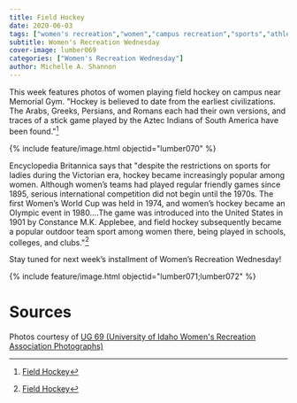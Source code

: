```yaml
---
title: Field Hockey
date: 2020-06-03
tags: ["women's recreation","women","campus recreation","sports","athletes","field hockey"]
subtitle: Women's Recreation Wednesday
cover-image: lumber069
categories: ["Women's Recreation Wednesday"]
author: Michelle A. Shannon
---
```


This week features photos of women playing field hockey
on campus near Memorial Gym. "Hockey is believed to date from the earliest
civilizations. The Arabs, Greeks, Persians, and Romans each had their own
versions, and traces of a stick game played by the Aztec Indians of South
America have been found."[^1]

{% include feature/image.html objectid="lumber070" %}

Encyclopedia Britannica says that "despite the restrictions on sports for
ladies during the Victorian era, hockey became increasingly popular among
women. Although women’s teams had played regular friendly games since 1895,
serious international competition did not begin until the 1970s. The first
Women’s World Cup was held in 1974, and women’s hockey became an Olympic event
in 1980….The game was introduced into the United States in 1901 by Constance
M.K. Applebee, and field hockey subsequently became a popular outdoor team
sport among women there, being played in schools, colleges, and clubs."[^1]

Stay tuned for next week’s installment of Women’s
Recreation Wednesday!

{% include feature/image.html objectid="lumber071;lumber072" %}

# Sources

Photos courtesy of [UG 69 (University of Idaho Women's Recreation Association Photographs)](http://archiveswest.orbiscascade.org/ark:/80444/xv152953/op=fstyle.aspx?t=k&amp;q=)

[^1]: [Field Hockey](https://www.britannica.com/sports/field-hockey)
